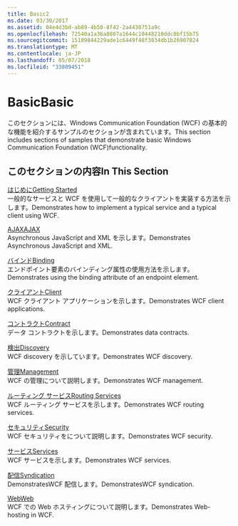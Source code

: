```yaml
---
title: Basic2
ms.date: 03/30/2017
ms.assetid: 04e4d3bd-ab89-4b50-8f42-2a4430751a9c
ms.openlocfilehash: 72540a1a36a8807a1644c10448210ddc8bf15b75
ms.sourcegitcommit: 15109844229ade1c6449f48f3834db1b26907824
ms.translationtype: MT
ms.contentlocale: ja-JP
ms.lasthandoff: 05/07/2018
ms.locfileid: "33809451"
---
```

# <a name="basic"></a><span data-ttu-id="31a2b-102">Basic</span><span class="sxs-lookup"><span data-stu-id="31a2b-102">Basic</span></span>
<span data-ttu-id="31a2b-103">このセクションには、Windows Communication Foundation (WCF) の基本的な機能を紹介するサンプルのセクションが含まれています。</span><span class="sxs-lookup"><span data-stu-id="31a2b-103">This section includes sections of samples that demonstrate basic Windows Communication Foundation (WCF)functionality.</span></span>  
  
## <a name="in-this-section"></a><span data-ttu-id="31a2b-104">このセクションの内容</span><span class="sxs-lookup"><span data-stu-id="31a2b-104">In This Section</span></span>  
 [<span data-ttu-id="31a2b-105">はじめに</span><span class="sxs-lookup"><span data-stu-id="31a2b-105">Getting Started</span></span>](../../../../docs/framework/wcf/samples/getting-started-sample.md)  
 <span data-ttu-id="31a2b-106">一般的なサービスと WCF を使用して一般的なクライアントを実装する方法を示します。</span><span class="sxs-lookup"><span data-stu-id="31a2b-106">Demonstrates how to implement a typical service and a typical client using WCF.</span></span>  
  
 [<span data-ttu-id="31a2b-107">AJAX</span><span class="sxs-lookup"><span data-stu-id="31a2b-107">AJAX</span></span>](../../../../docs/framework/wcf/samples/ajax.md)  
 <span data-ttu-id="31a2b-108">Asynchronous JavaScript and XML を示します。</span><span class="sxs-lookup"><span data-stu-id="31a2b-108">Demonstrates Asynchronous JavaScript and XML.</span></span>  
  
 [<span data-ttu-id="31a2b-109">バインド</span><span class="sxs-lookup"><span data-stu-id="31a2b-109">Binding</span></span>](../../../../docs/framework/wcf/samples/binding.md)  
 <span data-ttu-id="31a2b-110">エンドポイント要素のバインディング属性の使用方法を示します。</span><span class="sxs-lookup"><span data-stu-id="31a2b-110">Demonstrates using the binding attribute of an endpoint element.</span></span>  
  
 [<span data-ttu-id="31a2b-111">クライアント</span><span class="sxs-lookup"><span data-stu-id="31a2b-111">Client</span></span>](../../../../docs/framework/wcf/samples/client.md)  
 <span data-ttu-id="31a2b-112">WCF クライアント アプリケーションを示します。</span><span class="sxs-lookup"><span data-stu-id="31a2b-112">Demonstrates WCF client applications.</span></span>  
  
 [<span data-ttu-id="31a2b-113">コントラクト</span><span class="sxs-lookup"><span data-stu-id="31a2b-113">Contract</span></span>](../../../../docs/framework/wcf/samples/contract.md)  
 <span data-ttu-id="31a2b-114">データ コントラクトを示します。</span><span class="sxs-lookup"><span data-stu-id="31a2b-114">Demonstrates data contracts.</span></span>  
  
 [<span data-ttu-id="31a2b-115">検出</span><span class="sxs-lookup"><span data-stu-id="31a2b-115">Discovery</span></span>](../../../../docs/framework/wcf/samples/discovery-samples.md)  
 <span data-ttu-id="31a2b-116">WCF discovery を示しています。</span><span class="sxs-lookup"><span data-stu-id="31a2b-116">Demonstrates WCF discovery.</span></span>  
  
 [<span data-ttu-id="31a2b-117">管理</span><span class="sxs-lookup"><span data-stu-id="31a2b-117">Management</span></span>](../../../../docs/framework/wcf/samples/management.md)  
 <span data-ttu-id="31a2b-118">WCF の管理について説明します。</span><span class="sxs-lookup"><span data-stu-id="31a2b-118">Demonstrates WCF management.</span></span>  
  
 [<span data-ttu-id="31a2b-119">ルーティング サービス</span><span class="sxs-lookup"><span data-stu-id="31a2b-119">Routing Services</span></span>](../../../../docs/framework/wcf/samples/routing-services.md)  
 <span data-ttu-id="31a2b-120">WCF ルーティング サービスを示します。</span><span class="sxs-lookup"><span data-stu-id="31a2b-120">Demonstrates WCF routing services.</span></span>  
  
 [<span data-ttu-id="31a2b-121">セキュリティ</span><span class="sxs-lookup"><span data-stu-id="31a2b-121">Security</span></span>](../../../../docs/framework/wcf/samples/security-in-wcf.md)  
 <span data-ttu-id="31a2b-122">WCF セキュリティをについて説明します。</span><span class="sxs-lookup"><span data-stu-id="31a2b-122">Demonstrates WCF security.</span></span>  
  
 [<span data-ttu-id="31a2b-123">サービス</span><span class="sxs-lookup"><span data-stu-id="31a2b-123">Services</span></span>](../../../../docs/framework/wcf/samples/services.md)  
 <span data-ttu-id="31a2b-124">WCF サービスを示します。</span><span class="sxs-lookup"><span data-stu-id="31a2b-124">Demonstrates WCF services.</span></span>  
  
 [<span data-ttu-id="31a2b-125">配信</span><span class="sxs-lookup"><span data-stu-id="31a2b-125">Syndication</span></span>](../../../../docs/framework/wcf/samples/syndication.md)  
 <span data-ttu-id="31a2b-126">DemonstratesWCF 配信します。</span><span class="sxs-lookup"><span data-stu-id="31a2b-126">DemonstratesWCF syndication.</span></span>  
  
 [<span data-ttu-id="31a2b-127">Web</span><span class="sxs-lookup"><span data-stu-id="31a2b-127">Web</span></span>](../../../../docs/framework/wcf/samples/web.md)  
 <span data-ttu-id="31a2b-128">WCF での Web ホスティングについて説明します。</span><span class="sxs-lookup"><span data-stu-id="31a2b-128">Demonstrates Web-hosting in WCF.</span></span>
